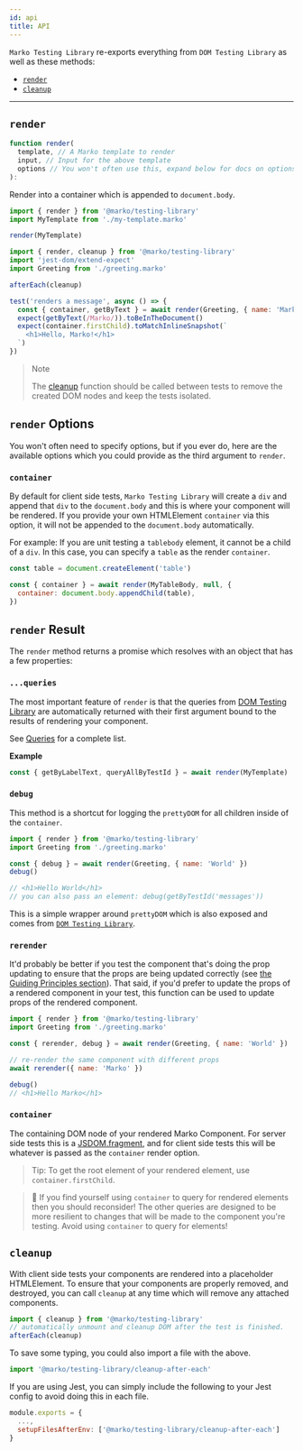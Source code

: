 ```yaml
---
id: api
title: API
---
```


`Marko Testing Library` re-exports everything from `DOM Testing Library` as well
as these methods:

- [`render`](#render)
- [`cleanup`](#cleanup)

---

## `render`

```javascript
function render(
  template, // A Marko template to render
  input, // Input for the above template
  options // You won't often use this, expand below for docs on options
):
```

Render into a container which is appended to `document.body`.

```javascript
import { render } from '@marko/testing-library'
import MyTemplate from './my-template.marko'

render(MyTemplate)
```

```javascript
import { render, cleanup } from '@marko/testing-library'
import 'jest-dom/extend-expect'
import Greeting from './greeting.marko'

afterEach(cleanup)

test('renders a message', async () => {
  const { container, getByText } = await render(Greeting, { name: 'Marko' })
  expect(getByText(/Marko/)).toBeInTheDocument()
  expect(container.firstChild).toMatchInlineSnapshot(`
    <h1>Hello, Marko!</h1>
  `)
})
```

> Note
>
> The [cleanup](#cleanup) function should be called between tests to remove the
> created DOM nodes and keep the tests isolated.

## `render` Options

You won't often need to specify options, but if you ever do, here are the
available options which you could provide as the third argument to `render`.

### `container`

By default for client side tests, `Marko Testing Library` will create a `div`
and append that `div` to the `document.body` and this is where your component
will be rendered. If you provide your own HTMLElement `container` via this
option, it will not be appended to the `document.body` automatically.

For example: If you are unit testing a `tablebody` element, it cannot be a child
of a `div`. In this case, you can specify a `table` as the render `container`.

```javascript
const table = document.createElement('table')

const { container } = await render(MyTableBody, null, {
  container: document.body.appendChild(table),
})
```

## `render` Result

The `render` method returns a promise which resolves with an object that has a
few properties:

### `...queries`

The most important feature of `render` is that the queries from
[DOM Testing Library](dom-testing-library/api-queries.md) are automatically
returned with their first argument bound to the results of rendering your
component.

See [Queries](dom-testing-library/api-queries.md) for a complete list.

**Example**

```javascript
const { getByLabelText, queryAllByTestId } = await render(MyTemplate)
```

### `debug`

This method is a shortcut for logging the `prettyDOM` for all children inside of
the `container`.

```javascript
import { render } from '@marko/testing-library'
import Greeting from './greeting.marko'

const { debug } = await render(Greeting, { name: 'World' })
debug()

// <h1>Hello World</h1>
// you can also pass an element: debug(getByTestId('messages'))
```

This is a simple wrapper around `prettyDOM` which is also exposed and comes from
[`DOM Testing Library`](https://github.com/testing-library/dom-testing-library/blob/master/README.md#prettydom).

### `rerender`

It'd probably be better if you test the component that's doing the prop updating
to ensure that the props are being updated correctly (see
[the Guiding Principles section](guiding-principles.md)). That said, if you'd
prefer to update the props of a rendered component in your test, this function
can be used to update props of the rendered component.

```javascript
import { render } from '@marko/testing-library'
import Greeting from './greeting.marko'

const { rerender, debug } = await render(Greeting, { name: 'World' })

// re-render the same component with different props
await rerender({ name: 'Marko' })

debug()
// <h1>Hello Marko</h1>
```

### `container`

The containing DOM node of your rendered Marko Component. For server side tests
this is a [JSDOM.fragment](), and for client side tests this will be whatever is
passed as the `container` render option.

> Tip: To get the root element of your rendered element, use
> `container.firstChild`.

> 🚨 If you find yourself using `container` to query for rendered elements then
> you should reconsider! The other queries are designed to be more resilient to
> changes that will be made to the component you're testing. Avoid using
> `container` to query for elements!

## `cleanup`

With client side tests your components are rendered into a placeholder
HTMLElement. To ensure that your components are properly removed, and destroyed,
you can call `cleanup` at any time which will remove any attached components.

```javascript
import { cleanup } from '@marko/testing-library'
// automatically unmount and cleanup DOM after the test is finished.
afterEach(cleanup)
```

To save some typing, you could also import a file with the above.

```javascript
import '@marko/testing-library/cleanup-after-each'
```

If you are using Jest, you can simply include the following to your Jest config
to avoid doing this in each file.

```javascript
module.exports = {
  ...,
  setupFilesAfterEnv: ['@marko/testing-library/cleanup-after-each']
}
```
